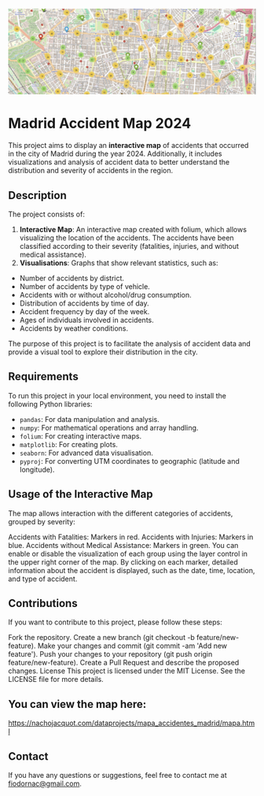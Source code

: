 ![Header Image](assets/visual_readme.jpg)

# Madrid Accident Map 2024

This project aims to display an **interactive map** of accidents that occurred in the city of Madrid during the year 2024. Additionally, it includes visualizations and analysis of accident data to better understand the distribution and severity of accidents in the region.

## Description

The project consists of:
1. **Interactive Map**: An interactive map created with folium, which allows visualizing the location of the accidents. The accidents have been classified according to their severity (fatalities, injuries, and without medical assistance).
2. **Visualisations**: Graphs that show relevant statistics, such as:
- Number of accidents by district.
- Number of accidents by type of vehicle.
- Accidents with or without alcohol/drug consumption.
- Distribution of accidents by time of day.
- Accident frequency by day of the week.
- Ages of individuals involved in accidents.
- Accidents by weather conditions.


The purpose of this project is to facilitate the analysis of accident data and provide a visual tool to explore their distribution in the city.


## Requirements

To run this project in your local environment, you need to install the following Python libraries:

- `pandas`: For data manipulation and analysis.
- `numpy`: For mathematical operations and array handling.
- `folium`: For creating interactive maps.
- `matplotlib`: For creating plots.
- `seaborn`: For advanced data visualisation.
- `pyproj`: For converting UTM coordinates to geographic (latitude and longitude).


## Usage of the Interactive Map
The map allows interaction with the different categories of accidents, grouped by severity:

Accidents with Fatalities: Markers in red.
Accidents with Injuries: Markers in blue.
Accidents without Medical Assistance: Markers in green.
You can enable or disable the visualization of each group using the layer control in the upper right corner of the map. By clicking on each marker, detailed information about the accident is displayed, such as the date, time, location, and type of accident.

## Contributions
If you want to contribute to this project, please follow these steps:

Fork the repository.
Create a new branch (git checkout -b feature/new-feature).
Make your changes and commit (git commit -am 'Add new feature').
Push your changes to your repository (git push origin feature/new-feature).
Create a Pull Request and describe the proposed changes.
License
This project is licensed under the MIT License. See the LICENSE file for more details.

## You can view the map here:
https://nachojacquot.com/dataprojects/mapa_accidentes_madrid/mapa.html

## Contact
If you have any questions or suggestions, feel free to contact me at fiodornac@gmail.com.
